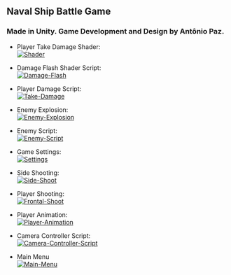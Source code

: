 ## Naval Ship Battle Game
### Made in Unity. Game Development and Design by Antônio Paz.

+ Player Take Damage Shader:
<br> <a href="https://ibb.co/dJxvsxC"><img src="https://i.ibb.co/5xw3Xwp/Shader.jpg" alt="Shader" border="0"></a>
+ Damage Flash Shader Script:
<br> <a href="https://ibb.co/WzHTyCW"><img src="https://i.ibb.co/M1gXVdD/Damage-Flash.jpg" alt="Damage-Flash" border="0"></a>
+ Player Damage Script:
<br> <a href="https://ibb.co/XJZYPmt"><img src="https://i.ibb.co/QmFDVsM/Take-Damage.jpg" alt="Take-Damage" border="0"></a>

+ Enemy Explosion:
<br> <a href="https://ibb.co/7nJQhgn"><img src="https://i.ibb.co/McDfd8c/Enemy-Explosion.jpg" alt="Enemy-Explosion" border="0"></a>
+ Enemy Script:
<br> <a href="https://ibb.co/qBRy4T2"><img src="https://i.ibb.co/hsK7n3T/Enemy-Script.jpg" alt="Enemy-Script" border="0"></a>

+ Game Settings:
<br> <a href="https://ibb.co/8bvHDRP"><img src="https://i.ibb.co/9hK79fy/Settings.jpg" alt="Settings" border="0"></a>

+ Side Shooting:
<br> <a href="https://ibb.co/kJn07Dt"><img src="https://i.ibb.co/ZSsKjg0/Side-Shoot.jpg" alt="Side-Shoot" border="0"></a>
+ Player Shooting:
<br> <a href="https://ibb.co/C7N0NNY"><img src="https://i.ibb.co/QNzmzzT/Frontal-Shoot.jpg" alt="Frontal-Shoot" border="0"></a>
+ Player Animation:
<br> <a href="https://ibb.co/k2KnFNK"><img src="https://i.ibb.co/MknTLFn/Player-Animation.jpg" alt="Player-Animation" border="0"></a>

+ Camera Controller Script:
<br> <a href="https://ibb.co/cTVmHZX"><img src="https://i.ibb.co/w6jvXPr/Camera-Controller-Script.jpg" alt="Camera-Controller-Script" border="0"></a>
+ Main Menu
<br> <a href="https://ibb.co/GkfF7mv"><img src="https://i.ibb.co/xGK3hZS/Main-Menu.jpg" alt="Main-Menu" border="0"></a>
